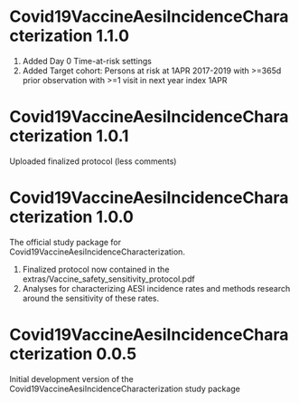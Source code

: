 Covid19VaccineAesiIncidenceCharacterization 1.1.0
==================

1. Added Day 0 Time-at-risk settings
2. Added Target cohort: Persons at risk at 1APR 2017-2019 with >=365d prior observation with >=1 visit in next year index 1APR

Covid19VaccineAesiIncidenceCharacterization 1.0.1
==================

Uploaded finalized protocol (less comments)

Covid19VaccineAesiIncidenceCharacterization 1.0.0
==================

The official study package for Covid19VaccineAesiIncidenceCharacterization.

1. Finalized protocol now contained in the extras/Vaccine_safety_sensitivity_protocol.pdf
2. Analyses for characterizing AESI incidence rates and methods research around the sensitivity of these rates.


Covid19VaccineAesiIncidenceCharacterization 0.0.5
============

Initial development version of the Covid19VaccineAesiIncidenceCharacterization study package
